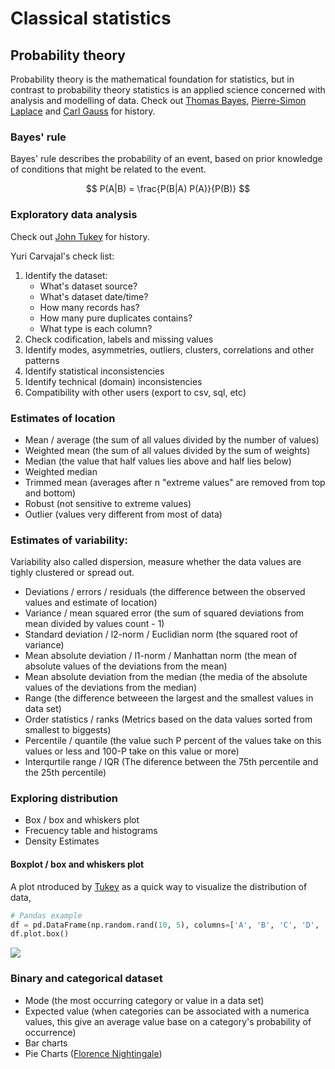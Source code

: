 # Classical statistics
## Probability theory
Probability theory is the mathematical foundation for statistics, but in contrast to probability theory statistics is an applied science concerned with analysis and modelling of data. Check out [Thomas Bayes](https://en.wikipedia.org/wiki/Thomas_Bayes), [Pierre-Simon Laplace](https://en.wikipedia.org/wiki/Pierre-Simon_Laplace) and [Carl Gauss](https://en.wikipedia.org/wiki/Carl_Friedrich_Gauss) for history.

### Bayes' rule
Bayes' rule describes the probability of an event, based on prior knowledge of conditions that might be related to the event.

$$ P(A|B) = \frac{P(B|A) P(A)}{P(B)} $$

### Exploratory data analysis
Check out [John Tukey](https://en.wikipedia.org/wiki/John_Tukey) for history.

Yuri Carvajal's check list:

 1. Identify the dataset:
       - What's dataset source?
       - What's dataset date/time?
       - How many records has?
       - How many pure duplicates contains?
       - What type is each column?
 2. Check codification, labels and missing values
 3. Identify modes, asymmetries, outliers, clusters, correlations and other patterns
 4. Identify statistical inconsistencies
 5. Identify technical (domain) inconsistencies
 6. Compatibility with other users (export to csv, sql, etc)

### Estimates of location

 - Mean / average (the sum of all values divided by the number of values)
 - Weighted mean (the sum of all values divided by the sum of weights)
 - Median (the value that half values lies above and half lies below)
 - Weighted median
 - Trimmed mean (averages after n "extreme values" are removed from top and bottom)
 - Robust (not sensitive to extreme values)
 - Outlier (values very different from most of data)

### Estimates of variability:
Variability also called dispersion, measure whether the data values are tighly clustered or spread out.

 - Deviations / errors / residuals (the difference between the observed values and estimate of location)
 - Variance / mean squared error (the sum of squared deviations from mean divided by values count - 1)
 - Standard deviation / l2-norm / Euclidian norm (the squared root of variance)
 - Mean absolute deviation / l1-norm / Manhattan norm (the mean of absolute values of the deviations from the mean)
 - Mean absolute deviation from the median (the media of the absolute values of the deviations from the median)
 - Range (the difference betweeen the largest and the smallest values in data set)
 - Order statistics / ranks (Metrics based on the data values sorted from smallest to biggests)
 - Percentile / quantile (the value such P percent of the values take on this values or less and 100-P take on this value or more)
 - Interqurtile range / IQR (The diference between the 75th percentile and the 25th percentile)  

### Exploring distribution

 - Box / box and whiskers plot
 - Frecuency table and histograms
 - Density Estimates
 
#### Boxplot / box and whiskers plot
A plot ntroduced by [Tukey](https://en.wikipedia.org/wiki/John_Tukey) as a quick way to visualize the distribution of data,

```python
# Pandas example
df = pd.DataFrame(np.random.rand(10, 5), columns=['A', 'B', 'C', 'D', 'E'])
df.plot.box()
```
<img src="img/box_plot_new.png">

### Binary and categorical dataset
 - Mode (the most occurring category or value in a data set)
 - Expected value (when categories can be associated with a numerica values, this give an average value base on a category's probability of occurrence)
 - Bar charts
 - Pie Charts ([Florence Nightingale](https://en.wikipedia.org/wiki/Florence_Nightingale))